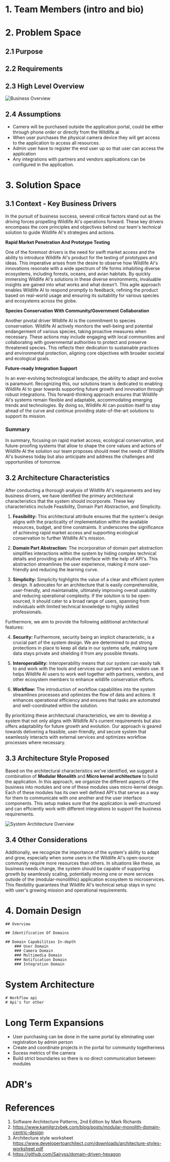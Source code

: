 # 1. Team Members (intro and bio)

# 2. Problem Space

## 2.1 Purpose
## 2.2 Requirements
## 2.3 High Level Overview

![Business Overview](figures/business-overview.drawio.png "Business Overview")

## 2.4 Assumptions
* Camera will be purchased outside the application portal, could be either through phone order or directly from the Wildlife.ai
* When user purchases the physical camera device they will get access to the application to access all resources.
* Admin user have to register the end user up so that user can access the application
* Any integrations with partners and vendors applications can be configured in the application.


# 3. Solution Space

## 3.1 Context - Key Business Drivers

In the pursuit of business success, several critical factors stand out as the driving forces propelling Wildlife AI's operations forward. These key drivers encompass the core principles and objectives behind our team's technical solution to guide Wildlife AI's strategies and actions.

**Rapid Market Penetration And Prototype Testing**

One of the foremost drivers is the need for swift market access and the ability to introduce Wildlife AI's product for the testing of prototypes and ideas. This imperative arises from the desire to observe how Wildlife AI's innovations resonate with a wide spectrum of life forms inhabiting diverse ecosystems, including forests, oceans, and avian habitats. By quickly immersing Wildlife AI's solutions in these diverse environments, invaluable insights are gained into what works and what doesn't. This agile approach enables Wildlife AI to respond promptly to feedback, refining the product based on real-world usage and ensuring its suitability for various species and ecosystems across the globe.

**Species Conservation With Community/Government Collaboration**

Another pivotal driver Wildlife AI is the commitment to species conservation. Wildlife AI actively monitors the well-being and potential endangerment of various species, taking proactive measures when necessary. These actions may include engaging with local communities and collaborating with governmental authorities to protect and preserve threatened species. This reflects their dedication to sustainable practices and environmental protection, aligning core objectives with broader societal and ecological goals.

**Future-ready Integration Support**

In an ever-evolving technological landscape, the ability to adapt and evolve is paramount. Recognizing this, our solutions team is dedicated to enabling Wildlife AI to gear towards supporting future growth and innovation through robust integrations. This forward-thinking approach ensures that Wildlife AI's systems remain flexible and adaptable, accommodating emerging trends and technologies. By doing so, Wildlife AI can position itself to stay ahead of the curve and continue providing state-of-the-art solutions to support its mission.

### Summary
In summary, focusing on rapid market access, ecological conservation, and future-proofing systems that allow to shape the core values and actions of Wildlife AI the solution our team proposes should meet the needs of Wildlife AI's business today but also anticipate and address the challenges and opportunities of tomorrow.


## 3.2 Architecture Characteristics

After conducting a thorough analysis of Wildlife AI's requirements and key business drivers, we have identified the primary architectural characteristics that the system should incorporate. These key characteristics include Feasibility, Domain Part Abstraction, and Simplicity.

1. **Feasibility:** This architectural attribute ensures that the system's design aligns with the practicality of implementation within the available resources, budget, and time constraints. It underscores the significance of achieving rapid market access and supporting ecological conservation to further Wildlife AI's mission.

2. **Domain Part Abstraction:** The incorporation of domain part abstraction simplifies interactions within the system by hiding complex technical details and providing an intuitive interface with the help of API's. This abstraction streamlines the user experience, making it more user-friendly and reducing the learning curve.

3. **Simplicity:** Simplicity highlights the value of a clear and efficient system design. It advocates for an architecture that is easily comprehensible, user-friendly, and maintainable, ultimately improving overall usability and reducing operational complexity. If the solution is to be open-sourced, it should cater to a broad range of users, spanning from individuals with limited technical knowledge to highly skilled professionals.

Furthermore, we aim to provide the following additional architectural features:

4. **Security:** Furthermore, security being an implicit characteristic, is a crucial part of the system design. We are determined to put strong protections in place to keep all data in our systems safe, making sure data stays private and shielding it from any possible threats.

5. **Interoperability:** Interoperability means that our system can easily talk to and work with the tools and services our partners and vendors use. It helps Wildlife AI users to work well together with partners, vendors, and other ecosystem members to enhance wildlife conservation efforts.

6. **Workflow:** The introduction of workflow capabilities into the system streamlines processes and optimizes the flow of data and actions. It enhances operational efficiency and ensures that tasks are automated and well-coordinated within the solution.

By prioritizing these architectural characteristics, we aim to develop a system that not only aligns with Wildlife AI's current requirements but also offers adaptability for future growth and evolution. Our approach is geared towards delivering a feasible, user-friendly, and secure system that seamlessly interacts with external services and optimizes workflow processes where necessary.

## 3.3 Architecture Style Proposed

Based on the architectural characteristics we've identified, we suggest a combination of **Modular Monolith** and **Micro kernel architecture** to build the application. In this approach, we organize the different aspects of the business into modules and one of these modules uses micro-kernel design. Each of these modules has its own well defined API's that serve as a way for them to communicate with one another and the user interface components. This setup makes sure that the application is well-structured and can efficiently work with different integrations to support the business requirements.

![System Architecture Overview](figures/system-architecture-basic.drawio.png "System Architecture")



## 3.4 Other Considerations

Additionally, we recognize the importance of the system's ability to adapt and grow, especially when some users in the Wildlife AI's open-source community require more resources than others. In situations like these, as business needs change, the system should be capable of supporting growth by seamlessly scaling, potentially moving one or more services outside of the (modular-monolithic) application ecosystem to microservices. This flexibility guarantees that Wildlife AI's technical setup stays in sync with user's growing mission and operational requirements.



# 4. Domain Design

	## Overview 

	## Identification Of Domains

	## Domain Capabilities In-depth
		### User Domain
		### Camera Domain
		### Multimedia Domain
		### Notification Domain
		### Integration Domain


# System Architecture
	# Workflow api
	# Api's for other


# Long Term Expansions
* User purchasing can be done in the same portal by eliminating user registration by admin person
* Create and coordinate projects in the portal for community togetherness
* Sucess metrics of the camera
* Build strict boundaries so there is no direct communication between modules



# ADR's


# References
1. Software Architecture Patterns, 2nd Edition by Mark Richards
2. https://www.kamilgrzybek.com/blog/posts/modular-monolith-domain-centric-design
3. Architecture style worksheet https://www.developertoarchitect.com/downloads/architecture-styles-worksheet.pdf
4. https://github.com/Sairyss/domain-driven-hexagon





